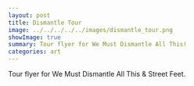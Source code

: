 ```yaml
---
layout: post
title: Dismantle Tour
image: ../../../../../images/dismantle_tour.png
showImage: true
summary: Tour flyer for We Must Dismantle All This!
categories: art
---
```


Tour flyer for We Must Dismantle All This & Street Feet.
